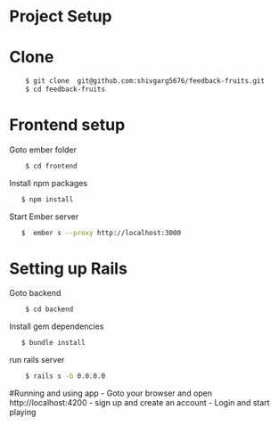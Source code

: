 # Project Setup
# Clone
``` bash
    $ git clone  git@github.com:shivgarg5676/feedback-fruits.git
    $ cd feedback-fruits
```

# Frontend setup
 Goto ember folder
```sh
    $ cd frontend
```
 Install npm packages
```sh
   $ npm install
```
 Start Ember server
```sh
   $  ember s --proxy http://localhost:3000
```

# Setting up Rails
Goto backend

```sh
    $ cd backend
```
Install gem dependencies
```sh
   $ bundle install
```
run rails server
```sh
    $ rails s -b 0.0.0.0
```

#Running and using app
    - Goto your browser and open http://localhost:4200
    - sign up and create an account
    - Login and start playing 
